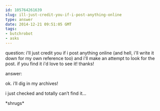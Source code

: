 ```yaml
---
id: 105764261639
slug: ill-just-credit-you-if-i-post-anything-online
type: answer
date: 2014-12-21 09:51:05 GMT
tags:
- butchrobot
- asks
---
```

question: i'll just credit you if i post anything online (and hell, i'll write it down for my own reference too) and i'll make an attempt to look for the post. if you find it i'd love to see it! thanks!

answer: <p>ok. i&#8217;ll dig in my archives!</p>
<p>i just checked and totally can&#8217;t find it&#8230; </p>
<p>*shrugs*</p>